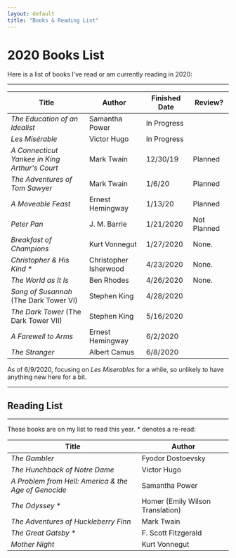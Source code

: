 ```yaml
---
layout: default
title: "Books & Reading List"
---
```


# 2020 Books List

Here is a list of books I've read or am currently reading in 2020:

---

| Title | Author | Finished Date | Review? |
|-------|--------|---------|---------|
| *The Education of an Idealist* | Samantha Power | In Progress | |
| *Les Misérable* | Victor Hugo | In Progress | |
| *A Connecticut Yankee in King Arthur's Court* | Mark Twain | 12/30/19 | Planned |
| *The Adventures of Tom Sawyer* | Mark Twain | 1/6/20 | Planned |
| *A Moveable Feast* | Ernest Hemingway | 1/13/20 | Planned |
| *Peter Pan* | J. M. Barrie | 1/21/2020 | Not Planned |
| *Breakfast of Champions* | Kurt Vonnegut | 1/27/2020 | None. |
| *Christopher & His Kind* \* | Christopher Isherwood | 4/23/2020 | None. |
| *The World as It Is* | Ben Rhodes | 4/26/2020 | None. |
| *Song of Susannah* (The Dark Tower VI) | Stephen King | 4/28/2020 | |
| *The Dark Tower* (The Dark Tower VII) | Stephen King | 5/16/2020 | |
| *A Farewell to Arms* | Ernest Hemingway | 6/2/2020 | |
| *The Stranger* | Albert Camus | 6/8/2020 | |

As of 6/9/2020, focusing on *Les Miserables* for a while, so unlikely to have anything new here for a bit.

---

## Reading List

---

These books are on my list to read this year.  * denotes a re-read:

| Title | Author |
|-------|--------|
| *The Gambler* | Fyodor Dostoevsky |
| *The Hunchback of Notre Dame* | Victor Hugo |
| *A Problem from Hell: America & the Age of Genocide* | Samantha Power |
| *The Odyssey* \* | Homer (Emily Wilson Translation) |
| *The Adventures of Huckleberry Finn* | Mark Twain |
| *The Great Gatsby* \* | F. Scott Fitzgerald |
| *Mother Night* | Kurt Vonnegut |
